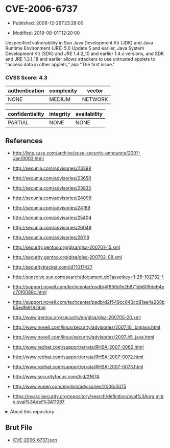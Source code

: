 # CVE-2006-6737

- Published: 2006-12-26T23:28:00

- Modified: 2019-08-01T12:20:00

Unspecified vulnerability in Sun Java Development Kit (JDK) and Java Runtime Environment (JRE) 5.0 Update 5 and earlier, Java System Development Kit (SDK) and JRE 1.4.2_10 and earlier 1.4.x versions, and SDK and JRE 1.3.1_18 and earlier allows attackers to use untrusted applets to "access data in other applets," aka "The first issue."

### CVSS Score: **4.3**

| authentication | complexity | vector |
| --- | --- | --- |
| NONE | MEDIUM | NETWORK |

| confidentiality | integrity | availability |
| --- | --- | --- |
| PARTIAL | NONE | NONE |

## References

* http://lists.suse.com/archive/suse-security-announce/2007-Jan/0003.html

* http://secunia.com/advisories/23398

* http://secunia.com/advisories/23650

* http://secunia.com/advisories/23835

* http://secunia.com/advisories/24099

* http://secunia.com/advisories/24189

* http://secunia.com/advisories/25404

* http://secunia.com/advisories/26049

* http://secunia.com/advisories/26119

* http://security.gentoo.org/glsa/glsa-200701-15.xml

* http://security.gentoo.org/glsa/glsa-200702-08.xml

* http://securitytracker.com/id?1017427

* http://sunsolve.sun.com/search/document.do?assetkey=1-26-102732-1

* http://support.novell.com/techcenter/psdb/4f850d1e2b871db609de64ec70f0089c.html

* http://support.novell.com/techcenter/psdb/d2f549cc040cd81ae4a268bb5edfe918.html

* http://www.gentoo.org/security/en/glsa/glsa-200705-20.xml

* http://www.novell.com/linux/security/advisories/2007_10_ibmjava.html

* http://www.novell.com/linux/security/advisories/2007_45_java.html

* http://www.redhat.com/support/errata/RHSA-2007-0062.html

* http://www.redhat.com/support/errata/RHSA-2007-0072.html

* http://www.redhat.com/support/errata/RHSA-2007-0073.html

* http://www.securityfocus.com/bid/21674

* http://www.vupen.com/english/advisories/2006/5075

* https://oval.cisecurity.org/repository/search/definition/oval%3Aorg.mitre.oval%3Adef%3A11087

<details>
<summary>About this repository</summary> 

  This repository is part of the project [Live Hack CVE](https://github.com/Live-Hack-CVE). Main website can be found [www.live-hack.org](https://www.live-hack.org) 
  
  Made by [Sn0wAlice](https://github.com/Sn0wAlice) for the people that care about security and need to have a feed of the latest CVEs. Hope you enjoy it, don't forget to star the repo and follow me on [Twitter](https://twitter.com/Sn0wAlice) and [Github](https://github.com/Sn0wAlice). And that is my [personnal website](https://www.alice-snow.me/)

  - [Home Page](https://github.com/Live-Hack-CVE)
  - [Framework](https://github.com/Live-Hack-CVE/cve-framework)
  - [CVE database](https://github.com/Live-Hack-CVE/full_database)
  - [Changelog](https://github.com/Live-Hack-CVE/Changelog)
</details>

## Brut File

* [CVE-2006-6737.json](https://raw.githubusercontent.com/Live-Hack-CVE/full_database/main/cves/2006/CVE-2006-6737.json)

